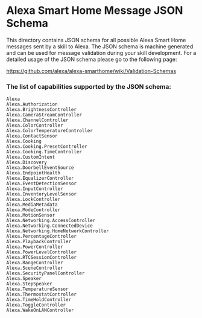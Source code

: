 Alexa Smart Home Message JSON Schema
==============================================

This directory contains JSON schema for all possible Alexa Smart Home messages sent by a skill to Alexa.
The JSON schema is machine generated and can be used for message validation during your skill development.
For a detailed usage of the JSON schema please go to the following page:

https://github.com/alexa/alexa-smarthome/wiki/Validation-Schemas

### The list of capabilities supported by the JSON schema:
```
Alexa
Alexa.Authorization
Alexa.BrightnessController
Alexa.CameraStreamController
Alexa.ChannelController
Alexa.ColorController
Alexa.ColorTemperatureController
Alexa.ContactSensor
Alexa.Cooking
Alexa.Cooking.PresetController
Alexa.Cooking.TimeController
Alexa.CustomIntent
Alexa.Discovery
Alexa.DoorbellEventSource
Alexa.EndpointHealth
Alexa.EqualizerController
Alexa.EventDetectionSensor
Alexa.InputController
Alexa.InventoryLevelSensor
Alexa.LockController
Alexa.MediaMetadata
Alexa.ModeController
Alexa.MotionSensor
Alexa.Networking.AccessController
Alexa.Networking.ConnectedDevice
Alexa.Networking.HomeNetworkController
Alexa.PercentageController
Alexa.PlaybackController
Alexa.PowerController
Alexa.PowerLevelController
Alexa.RTCSessionController
Alexa.RangeController
Alexa.SceneController
Alexa.SecurityPanelController
Alexa.Speaker
Alexa.StepSpeaker
Alexa.TemperatureSensor
Alexa.ThermostatController
Alexa.TimeHoldController
Alexa.ToggleController
Alexa.WakeOnLANController
```
